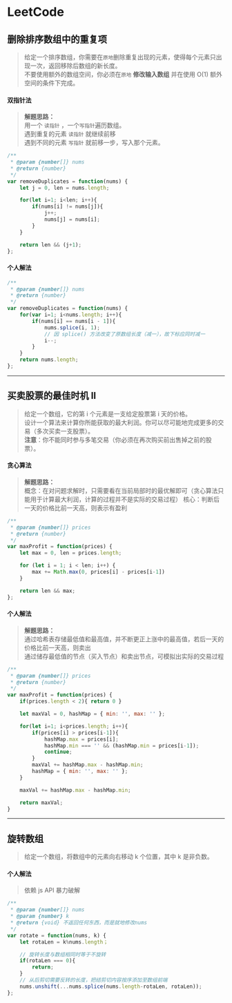# LeetCode

## 删除排序数组中的重复项
> 给定一个排序数组，你需要在`原地`删除重复出现的元素，使得每个元素只出现一次，返回移除后数组的新长度。<br>
> 不要使用额外的数组空间，你必须在`原地` **修改输入数组** 并在使用 O(1) 额外空间的条件下完成。<br>

#### 双指针法
> **解题思路：**<br>
> 用一个 `读指针` ，一个`写指针`遍历数组。<br>
> 遇到重复的元素 `读指针` 就继续前移<br>
> 遇到不同的元素 `写指针` 就前移一步，写入那个元素。<br>
```javascript
/**
 * @param {number[]} nums
 * @return {number}
 */
var removeDuplicates = function(nums) {
    let j = 0, len = nums.length;

    for(let i=1; i<len; i++){
        if(nums[i] != nums[j]){
            j++;
            nums[j] = nums[i];
        }
    }

    return len && (j+1);
};
```

#### 个人解法
```javascript
/**
 * @param {number[]} nums
 * @return {number}
 */
var removeDuplicates = function(nums) {
    for(var i=1; i<nums.length; i++){
        if(nums[i] == nums[i - 1]){
            nums.splice(i, 1);
            // 因 splice() 方法改变了原数组长度（减一），故下标应同时减一
            i--;
        }
    }
    return nums.length;
};
```

--------------------------------------------

## 买卖股票的最佳时机 II
> 给定一个数组，它的第 i 个元素是一支给定股票第 i 天的价格。<br>
> 设计一个算法来计算你所能获取的最大利润。你可以尽可能地完成更多的交易（多次买卖一支股票）。<br>
> **注意**：你不能同时参与多笔交易（你必须在再次购买前出售掉之前的股票）。

#### 贪心算法
> **解题思路：**<br>
> 概念：在对问题求解时，只需要看在当前局部时的最优解即可（贪心算法只能用于计算最大利润，计算的过程并不是实际的交易过程）
> 核心：判断后一天的价格比前一天高，则表示有盈利
```javascript
/**
 * @param {number[]} prices
 * @return {number}
 */
var maxProfit = function(prices) {
    let max = 0, len = prices.length;

    for (let i = 1; i < len; i++) {
        max += Math.max(0, prices[i] - prices[i-1])
    }

    return len && max;
};
```

#### 个人解法
> **解题思路：**<br>
> 通过哈希表存储最低值和最高值，并不断更正上涨中的最高值，若后一天的价格比前一天高，则卖出<br>
> 通过储存最低值的节点（买入节点）和卖出节点，可模拟出实际的交易过程
```javascript
/**
 * @param {number[]} prices
 * @return {number}
 */
var maxProfit = function(prices) {
    if(prices.length < 2){ return 0 }

    let maxVal = 0, hashMap = { min: '', max: '' };

    for(let i=1; i<prices.length; i++){
        if(prices[i] > prices[i-1]){
            hashMap.max = prices[i];
            hashMap.min === '' && (hashMap.min = prices[i-1]);
            continue;
        }
        maxVal += hashMap.max - hashMap.min;
        hashMap = { min: '', max: '' };
    }

    maxVal += hashMap.max - hashMap.min;

    return maxVal;
}
```

--------------

## 旋转数组
> 给定一个数组，将数组中的元素向右移动 k 个位置，其中 k 是非负数。

#### 个人解法
> 依赖 js API 暴力破解
```javascript
/**
 * @param {number[]} nums
 * @param {number} k
 * @return {void} 不返回任何东西，而是就地修改nums
 */
var rotate = function(nums, k) {
    let rotaLen = k%nums.length；

    // 旋转长度与数组相同时等于不旋转
    if(rotaLen === 0){
        return;
    }
    // 从后剪切需要反转的长度，把结剪切内容按序添加至数组前端
    nums.unshift(...nums.splice(nums.length-rotaLen, rotaLen));
};
```

